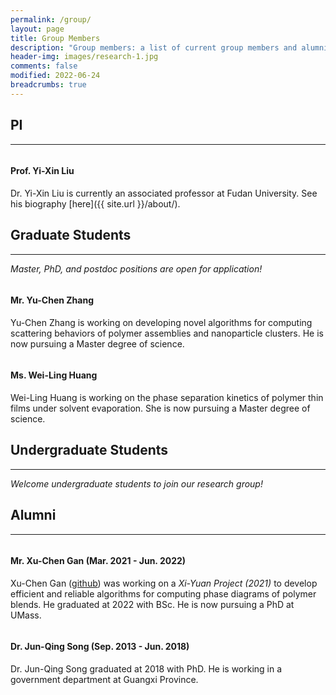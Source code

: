```yaml
---
permalink: /group/
layout: page
title: Group Members
description: "Group members: a list of current group members and alumni."
header-img: images/research-1.jpg
comments: false
modified: 2022-06-24
breadcrumbs: true
---
```


## PI
-----

<figure class="third">
    <img src="{{ site.url }}/images/me.jpg" alt="">
</figure>

#### Prof. Yi-Xin Liu
Dr. Yi-Xin Liu is currently an associated professor at Fudan University. See his biography [here]({{ site.url }}/about/).

## Graduate Students
-----

*Master, PhD, and postdoc positions are open for application!*

<figure class="third">
    <img src="{{ site.url }}/images/avatar.jpg" alt="">
</figure>

#### Mr. Yu-Chen Zhang
Yu-Chen Zhang is working on developing novel algorithms for computing scattering behaviors of polymer assemblies and nanoparticle clusters. He is now pursuing a Master degree of science.

<figure class="third">
    <img src="{{ site.url }}/images/avatar.jpg" alt="">
</figure>

#### Ms. Wei-Ling Huang
Wei-Ling Huang is working on the phase separation kinetics of polymer thin films under solvent evaporation. She is now pursuing a Master degree of science.

## Undergraduate Students
-----

*Welcome undergraduate students to join our research group!*

## Alumni
-----

<figure class="third">
    <img src="{{ site.url }}/images/avatar.jpg" alt="">
</figure>

#### Mr. Xu-Chen Gan (Mar. 2021 - Jun. 2022)
Xu-Chen Gan ([github](https://github.com/vvmbvy)) was working on a *Xi-Yuan Project (2021)* to develop efficient and reliable algorithms for computing phase diagrams of polymer blends. He graduated at 2022 with BSc. He is now pursuing a PhD at UMass.

<figure class="third">
    <img src="{{ site.url }}/images/avatar.jpg" alt="">
</figure>

#### Dr. Jun-Qing Song (Sep. 2013 - Jun. 2018)
Dr. Jun-Qing Song graduated at 2018 with PhD. He is working in a government department at Guangxi Province.